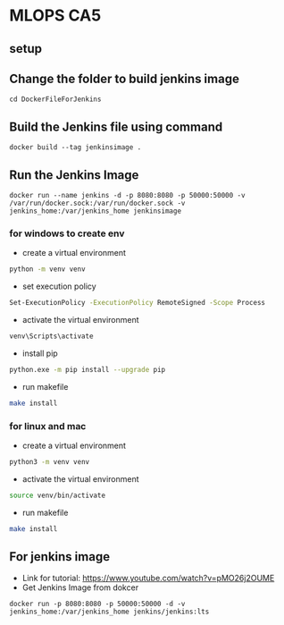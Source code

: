# MLOPS CA5

## setup

## Change the folder to build jenkins image

```
cd DockerFileForJenkins
```

## Build the Jenkins file using command

```
docker build --tag jenkinsimage .
```

## Run the Jenkins Image

```
docker run --name jenkins -d -p 8080:8080 -p 50000:50000 -v /var/run/docker.sock:/var/run/docker.sock -v jenkins_home:/var/jenkins_home jenkinsimage
```

### for windows to create env

- create a virtual environment

```bash
python -m venv venv
```

- set execution policy

```bash
Set-ExecutionPolicy -ExecutionPolicy RemoteSigned -Scope Process
```

- activate the virtual environment

```bash
venv\Scripts\activate
```

- install pip

```bash
python.exe -m pip install --upgrade pip
```

- run makefile

```bash
make install
```

### for linux and mac

- create a virtual environment

```bash
python3 -m venv venv
```

- activate the virtual environment

```bash
source venv/bin/activate
```

- run makefile

```bash
make install
```

## For jenkins image
- Link for tutorial: https://www.youtube.com/watch?v=pMO26j2OUME
- Get Jenkins Image from dokcer
```
docker run -p 8080:8080 -p 50000:50000 -d -v jenkins_home:/var/jenkins_home jenkins/jenkins:lts
```